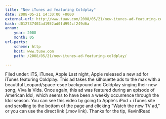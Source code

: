 ```yaml
---
title: "New iTunes ad featuring Coldplay"
date: 2008-05-21 14:30:00 +0000
external-url: http://www.tuaw.com/2008/05/21/new-itunes-ad-featuring-coldplay/
hash: d012737402ad1952ad0fd994cf249d6a
annum:
    year: 2008
    month: 05
url-parts:
    scheme: http
    host: www.tuaw.com
    path: /2008/05/21/new-itunes-ad-featuring-coldplay/

---
```


Filed under: iTS, iTunes, Apple  Last night, Apple released a new ad for iTunes featuring Coldplay. This ad takes the silhouette ads to the max with a beautiful Leopard/space-esqe background and Coldplay singing their new song, Viva la Vida. Once again, this ad was featured during an episode of American Idol, which seems to have been a weekly occurrence through the Idol season. You can see this video by going to Apple's iPod + iTunes site and scrolling to the bottom of the page and clicking "Watch the new TV ad," or you can use the direct link (.mov link). Thanks for the tip, Kevin!Read
